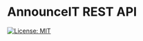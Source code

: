 # AnnounceIT REST API

[![License: MIT](https://img.shields.io/badge/License-MIT-yellow.svg)](https://opensource.org/licenses/MIT)
